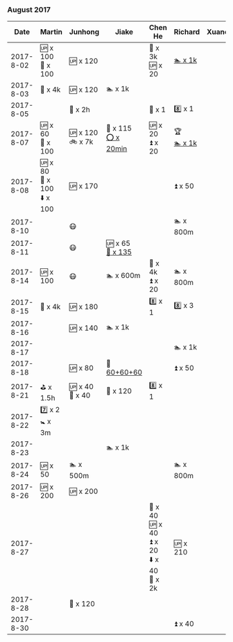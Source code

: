 
### August 2017

| Date       | Martin        | Junhong       | Jiake | Chen He       |Richard        | Xuanchuan |
|-----------|---------------|---------------|---------------|---------------|---------------|---------------|
| 2017-8-02 | :up: x 100 <br> :seat: x 100   | :up: x 120     |    | :runner: x 3k <br> :up: x 20  | [:swimmer: x 1k](https://github.com/rmfat/rm-fat/blob/master/notes/richard/note-2017-8-02.md)      | |
| 2017-8-03 | :runner: x 4k | :up: x 120     | :swimmer: x 1k    | |  | |
| 2017-8-05 |    | :tennis: x 2h    |        | :8ball: x 1 | :eight: x 1  | |
| 2017-8-07 | :up: x 60 <br> :seat: x 100 | :up: x 120 <br> :bike: x 7k  | :muscle: x 115 <br> [:o: x 20min](https://github.com/rmfat/rm-fat/blob/master/notes/jiake/note-2017-8-07.md)  | :up: x 20 <br> :arrow_double_up: x 20        |  :trophy: <br> [:swimmer: x 1k](https://github.com/rmfat/rm-fat/blob/master/notes/richard/note-2017-8-07.md)  | |
| 2017-8-08 | :up: x 80 <br> :seat: x 100 <br> :arrow_down: x 100 | :up: x 170  |  |        |  :arrow_double_up: x 50  | |
| 2017-8-10 |         | :mask: |  |        |  :swimmer: x 800m  | |
| 2017-8-11 |      |  :mask:| :up: x 65 <br> [:muscle: x 135](https://github.com/rmfat/rm-fat/blob/master/notes/jiake/note-2017-8-11.md) |        |         | |
| 2017-8-14 |  :up: x 100 | :mask:  | :swimmer: x 600m | :runner: x 4k <br> :arrow_double_up: x 20       |  :swimmer: x 800m       | |
| 2017-8-15 |  :runner: x 4k | :up: x 180 |       | :eight: x 1   |  :eight: x 3 | |
| 2017-8-16 |     | :up: x 140 | :swimmer: x 1k   |    |   | |
| 2017-8-17 |     | |       |    | :swimmer: x 1k     | |
| 2017-8-18 |    | :up: x 80  | :muscle: [60+60+60](https://github.com/rmfat/rm-fat/blob/master/notes/jiake/note-2017-8-18.md)   |    | :arrow_double_up: x 50     | |
| 2017-8-21 | :golf: x 1.5h    | :up: x 40 <br> :seat: x 40  | :muscle: x 120   | :eight: x 1   |      | |
| 2017-8-22 | :seven: x 2 <br>  :baby_symbol: x 3m   |          |       |    |      | |
| 2017-8-23 |   |          | :swimmer: x 1k      |    |      | |
| 2017-8-24 | :up: x 50 | :swimmer: x 500m   |     |    |  :swimmer: x 800m      | |
| 2017-8-26 | :up: x 200 | :up: x 200   |     |    |      | |
| 2017-8-27 |  |   |     | :arrow_up_small: x 40 <br> :up: x 40 <br> :arrow_double_up: x 20 <br> :arrow_down: x 40 <br> :runner: x 2k  |   :up: x 210   | |
| 2017-8-28 |  | :seat: x 120   |     |          |    | |
| 2017-8-30 |  |     |     |          | :arrow_double_up: x 40   | |
